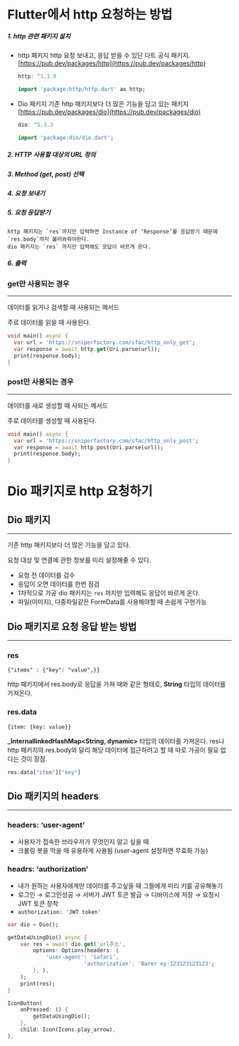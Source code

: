 # Flutter에서 http 요청하는 방법

##### 1. http 관련 패키지 설치

- http 패키지
  http 요청 보내고, 응답 받을 수 있단 다트 공식 패키지.
  [https://pub.dev/packages/http](https://pub.dev/packages/http)

  ```dart
  http: ^1.1.0

  import 'package:http/http.dart' as http;
  ```

- Dio 패키지
  기존 http 패키지보다 더 많은 기능을 담고 있는 패키지
  [https://pub.dev/packages/dio](https://pub.dev/packages/dio)

  ```dart
  dio: ^5.3.3

  import 'package:dio/dio.dart';
  ```

##### 2. HTTP 사용할 대상의 URL 정의

##### 3. Method (get, post) 선택

##### 4. 요청 보내기

##### 5. 요청 응답받기

    http 패키지는 `res`까지만 입력하면 Instance of ‘Response’를 응답받기 때문에 `res.body`까지 불러와줘야한다.
    dio 패키지는 `res` 까지만 입력해도 응답이 바르게 온다.

##### 6. 출력

### get만 사용되는 경우

---

데이터를 읽거나 검색할 때 사용되는 메서드

주로 데이터를 읽을 때 사용된다.

```dart
void main() async {
  var url = 'https://sniperfactory.com/sfac/http_only_get';
  var response = await http.get(Uri.parse(url));
  print(response.body);
}
```

### post만 사용되는 경우

---

데이터를 새로 생성할 때 사되는 메서드

주로 데이터를 생성할 때 사용된다.

```dart
void main() async {
  var url = 'https://sniperfactory.com/sfac/http_only_post';
  var response = await http.post(Uri.parse(url));
  print(response.body);
}
```

# Dio 패키지로 http 요청하기

## Dio 패키지

---

기존 http 패키지보다 더 많은 기능을 담고 있다.

요청 대상 및 연결에 관한 정보를 미리 설정해줄 수 있다.

- 요청 전 데이터를 검수
- 응답이 오면 데이터를 한번 점검
- 1차적으로 가공
  dio 패키지는 `res` 까지만 입력해도 응답이 바르게 온다.
- 파일(이미지), 다중파일같은 FormData를 사용해야할 때 손쉽게 구현가능

## Dio 패키지로 요청 응답 받는 방법

---

### res

`{"items" : {"key": "value",}}`

http 패키지에서 res.body로 응답을 가져 때와 같은 형태로, **String** 타입의 데이터를 가져온다.

### res.data

`{item: {key: value}}`

**\_InternallinkedHashMap<String, dynamic>** 타입의 데이터를 가져온다.
res나 http 패키지의 res.body와 달리 해당 데이터에 접근하려고 할 때 따로 가공이 필요 없다는 것이 장점.

```dart
res.data["item"]["key"]
```

## Dio 패키지의 headers

---

### headers: ‘user-agent’

- 사용자가 접속한 브라우저가 무엇인지 알고 싶을 때
- 크롤링 봇을 막을 때 유용하게 사용됨 (user-agent 설정하면 무효화 가능)

### headrs: ‘authorization’

- 내가 원하는 사용자에게만 데이터를 주고싶을 때 그들에게 미리 키를 공유해놓기
- 로그인 → 로그인성공 → 서버가 JWT 토큰 발급 → 디바이스에 저장 → 요청시 JWT 토큰 장착
- `authorization: 'JWT token'`

```dart
var dio = Dio();

getDataUsingDio() async {
    var res = await dio.get('url주소',
        options: Options(headers: {
            'user-agent': 'Safari',
						'authorization': 'Barer ey-123123123123';
        }, ),
    );
    print(res);
}

IconButton(
    onPressed: () {
        getDataUsingDio();
    },
    child: Icon(Icons.play_arrow),
),
```
